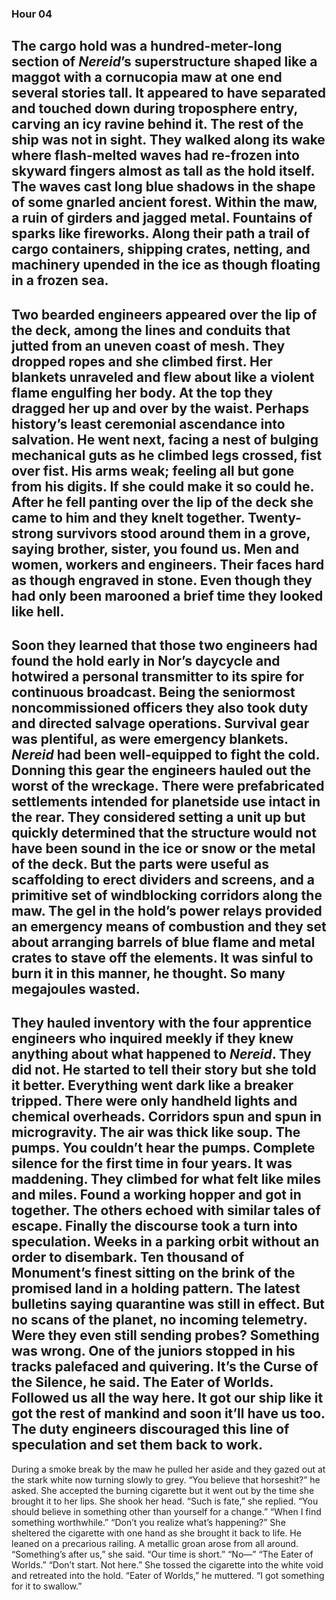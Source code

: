 ### Hour 04
The cargo hold was a hundred-meter-long section of *Nereid*’s superstructure shaped like a maggot with a cornucopia maw at one end several stories tall. It appeared to have separated and touched down during troposphere entry, carving an icy ravine behind it. The rest of the ship was not in sight.
They walked along its wake where flash-melted waves had re-frozen into skyward fingers almost as tall as the hold itself. The waves cast long blue shadows in the shape of some gnarled ancient forest. Within the maw, a ruin of girders and jagged metal. Fountains of sparks like fireworks. Along their path a trail of cargo containers, shipping crates, netting, and machinery upended in the ice as though floating in a frozen sea.
---- 
Two bearded engineers appeared over the lip of the deck, among the lines and conduits that jutted from an uneven coast of mesh. They dropped ropes and she climbed first. Her blankets unraveled and flew about like a violent flame engulfing her body. At the top they dragged her up and over by the waist. Perhaps history’s least ceremonial ascendance into salvation. He went next, facing a nest of bulging mechanical guts as he climbed legs crossed, fist over fist. His arms weak; feeling all but gone from his digits. If she could make it so could he. After he fell panting over the lip of the deck she came to him and they knelt together. Twenty-strong survivors stood around them in a grove, saying brother, sister, you found us. Men and women, workers and engineers. Their faces hard as though engraved in stone. Even though they had only been marooned a brief time they looked like hell.
---- 
Soon they learned that those two engineers had found the hold early in Nor’s daycycle and hotwired a personal transmitter to its spire for continuous broadcast. Being the seniormost noncommissioned officers they also took duty and directed salvage operations.
Survival gear was plentiful, as were emergency blankets. *Nereid* had been well-equipped to fight the cold. Donning this gear the engineers hauled out the worst of the wreckage. There were prefabricated settlements intended for planetside use intact in the rear. They considered setting a unit up but quickly determined that the structure would not have been sound in the ice or snow or the metal of the deck. But the parts were useful as scaffolding to erect dividers and screens, and a primitive set of windblocking corridors along the maw. The gel in the hold’s power relays provided an emergency means of combustion and they set about arranging barrels of blue flame and metal crates to stave off the elements. It was sinful to burn it in this manner, he thought. So many megajoules wasted.
---- 
They hauled inventory with the four apprentice engineers who inquired meekly if they knew anything about what happened to *Nereid*. They did not. He started to tell their story but she told it better.
Everything went dark like a breaker tripped. There were only handheld lights and chemical overheads. Corridors spun and spun in microgravity. The air was thick like soup. The pumps. You couldn’t hear the pumps. Complete silence for the first time in four years. It was maddening. They climbed for what felt like miles and miles. Found a working hopper and got in together.
The others echoed with similar tales of escape. Finally the discourse took a turn into speculation. 
Weeks in a parking orbit without an order to disembark. Ten thousand of Monument’s finest sitting on the brink of the promised land in a holding pattern. The latest bulletins saying quarantine was still in effect. But no scans of the planet, no incoming telemetry. Were they even still sending probes? Something was wrong.
One of the juniors stopped in his tracks palefaced and quivering. It’s the Curse of the Silence, he said. The Eater of Worlds. Followed us all the way here. It got our ship like it got the rest of mankind and soon it’ll have us too.
The duty engineers discouraged this line of speculation and set them back to work.
---- 
During a smoke break by the maw he pulled her aside and they gazed out at the stark white now turning slowly to grey.
“You believe that horseshit?” he asked.
She accepted the burning cigarette but it went out by the time she brought it to her lips. She shook her head. 
“Such is fate,” she replied. “You should believe in something other than yourself for a change.”
“When I find something worthwhile.”
“Don’t you realize what’s happening?”
She sheltered the cigarette with one hand as she brought it back to life. He leaned on a precarious railing. A metallic groan arose from all around.
“Something’s after us,” she said. “Our time is short.”
“No—”
“The Eater of Worlds.”
“Don’t start. Not here.”
She tossed the cigarette into the white void and retreated into the hold.
“Eater of Worlds,” he muttered. “I got something for it to swallow.”